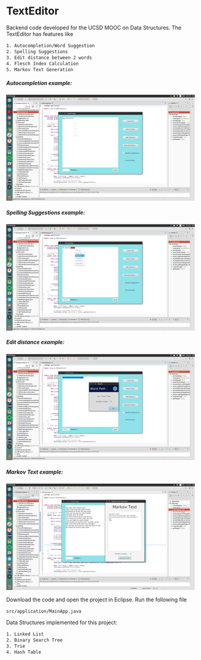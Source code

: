 # TextEditor
Backend code developed for the UCSD MOOC on Data Structures. The TextEditor has features like 
```
1. Autocompletion/Word Suggestion
2. Spelling Suggestions
3. Edit distance between 2 words
4. Flesch Index Calculation
5. Markov Text Generation
```

##### Autocompletion example:
![Alt Text](https://github.com/anklinuxboy/TextEditor/blob/master/texteditorsamplepics/autocompletion.png)

##### Spelling Suggestions example:
![Alt Text](https://github.com/anklinuxboy/TextEditor/blob/master/texteditorsamplepics/spelling.png)

##### Edit distance example:
![Alt Text](https://github.com/anklinuxboy/TextEditor/blob/master/texteditorsamplepics/editdistance.png)

##### Markov Text example:
![Alt Text](https://github.com/anklinuxboy/TextEditor/blob/master/texteditorsamplepics/markovtext.png)

 Download the code and open the project in Eclipse. Run the following file
 ```
 src/application/MainApp.java
 ```
 Data Structures implemented for this project:
 ```
 1. Linked List
 2. Binary Search Tree
 3. Trie
 4. Hash Table
 ```
 
 
